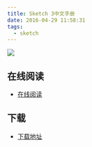 ```yaml
---
title: Sketch 3中文手册
date: 2016-04-29 11:58:31
tags:
  - sketch
---
```


![](http://box.kancloud.cn/cover_2015-10-15_561fb0090b68_800x1068.jpg?imageMogr2/thumbnail/173x231!/interlace/1/quality/100)

<!--more-->

## 在线阅读 ##

+ [在线阅读](http://www.kancloud.cn/manual/sketch3)

## 下载 ##

+ [下载地址](http://www.kancloud.cn/manual/sketch3)
